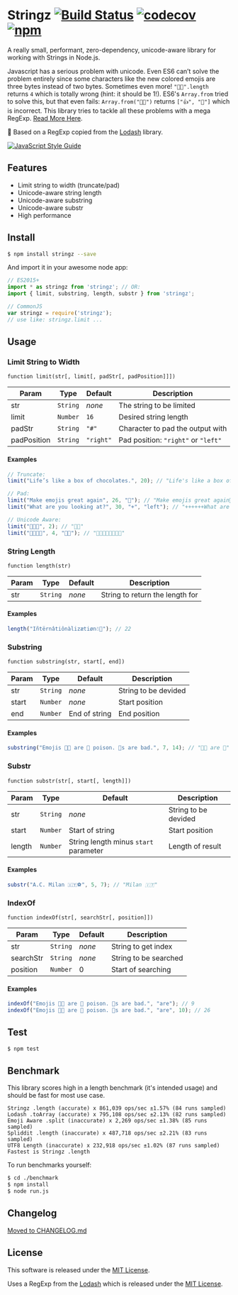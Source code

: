 # Stringz [![Build Status](https://travis-ci.org/sallar/stringz.svg?branch=master)](https://travis-ci.org/sallar/stringz) [![codecov](https://codecov.io/gh/sallar/stringz/branch/master/graph/badge.svg)](https://codecov.io/gh/sallar/stringz) [![npm](https://img.shields.io/npm/dm/stringz.svg)](https://www.npmjs.com/package/stringz)

A really small, performant, zero-dependency, unicode-aware library for working with Strings in Node.js.

Javascript has a serious problem with unicode. Even ES6 can’t solve the problem entirely since some characters like the
new colored emojis are three bytes instead of two bytes. Sometimes even more! `"👍🏽".length` returns `4` which is totally
wrong (hint: it should be 1!). ES6's `Array.from` tried to solve this, but that even fails: `Array.from("👍🏽")` returns
`["👍", "🏽"]` which is incorrect. This library tries to tackle all these problems with a mega RegExp.
[Read More Here](https://mathiasbynens.be/notes/javascript-unicode).

🎈 Based on a RegExp copied from the [Lodash](https://github.com/lodash/lodash) library.

[![JavaScript Style Guide](https://cdn.rawgit.com/feross/standard/master/badge.svg)](https://github.com/feross/standard)

## Features

- Limit string to width (truncate/pad)
- Unicode-aware string length
- Unicode-aware substring
- Unicode-aware substr
- High performance

## Install

```bash
$ npm install stringz --save
```

And import it in your awesome node app:

```javascript
// ES2015+
import * as stringz from 'stringz'; // OR:
import { limit, substring, length, substr } from 'stringz';

// CommonJS
var stringz = require('stringz');
// use like: stringz.limit ...
```

## Usage

### Limit String to Width

    function limit(str[, limit[, padStr[, padPosition]]])

| Param | Type | Default | Description |
|---|---|---|---|
| str | <code>String</code> | *none* | The string to be limited |
| limit | <code>Number</code> | <code>16</code> | Desired string length |
| padStr | <code>String</code> | <code>"#"</code> | Character to pad the output with | 
| padPosition | <code>String</code> | <code>"right"</code> | Pad position: <code>"right"</code> or <code>"left"</code>

#### Examples

```javascript
// Truncate:
limit("Life’s like a box of chocolates.", 20); // "Life's like a box of"

// Pad:
limit("Make emojis great again", 26, "💩"); // "Make emojis great again💩💩💩"
limit("What are you looking at?", 30, "+", "left"); // "++++++What are you looking at?"

// Unicode Aware:
limit("🤔🤔🤔", 2); // "🤔🤔"
limit("👍🏽👍🏽", 4, "👍🏽"); // "👍🏽👍🏽👍🏽👍🏽" 
```

### String Length

    function length(str)

| Param | Type | Default | Description |
|---|---|---|---|
| str | <code>String</code> | *none* | String to return the length for |

#### Examples

```javascript
length("Iñtërnâtiônàlizætiøn☃💩"); // 22
```

### Substring

    function substring(str, start[, end])

| Param | Type | Default | Description |
|---|---|---|---|
| str | <code>String</code> | *none* | String to be devided |
| start | <code>Number</code> | *none* | Start position |
| end | <code>Number</code> | End of string | End position |

#### Examples

```javascript
substring("Emojis 👍🏽 are 🍆 poison. 🌮s are bad.", 7, 14); // "👍🏽 are 🍆"
```

### Substr

    function substr(str[, start[, length]])

| Param | Type | Default | Description |
|---|---|---|---|
| str | <code>String</code> | *none* | String to be devided |
| start | <code>Number</code> | Start of string | Start position |
| length | <code>Number</code> | String length minus `start` parameter | Length of result |

#### Examples

```javascript
substr("A.C. Milan 🇮🇹⚽️", 5, 7); // "Milan 🇮🇹"
```

### IndexOf

    function indexOf(str[, searchStr[, position]])

| Param | Type | Default | Description |
|---|---|---|---|
| str | <code>String</code> | *none* | String to get index |
| searchStr | <code>String</code> | *none* | String to be searched |
| position | <code>Number</code> | 0 | Start of searching |

#### Examples

```javascript
indexOf("Emojis 👍🏽 are 🍆 poison. 🌮s are bad.", "are"); // 9
indexOf("Emojis 👍🏽 are 🍆 poison. 🌮s are bad.", "are", 10); // 26
```

## Test

```bash
$ npm test
```

## Benchmark

This library scores high in a length benchmark (it's intended usage) and should be fast for most use case.

```
Stringz .length (accurate) x 861,039 ops/sec ±1.57% (84 runs sampled)
Lodash .toArray (accurate) x 795,108 ops/sec ±2.13% (82 runs sampled)
Emoji Aware .split (inaccurate) x 2,269 ops/sec ±1.38% (85 runs sampled)
Spliddit .length (inaccurate) x 487,718 ops/sec ±2.21% (83 runs sampled)
UTF8 Length (inaccurate) x 232,918 ops/sec ±1.02% (87 runs sampled)
Fastest is Stringz .length
```

To run benchmarks yourself:

``` bash
$ cd ./benchmark
$ npm install
$ node run.js
```

## Changelog

[Moved to CHANGELOG.md](CHANGELOG.md)

## License

This software is released under the [MIT License](http://sallar.mit-license.org/).

Uses a RegExp from the [Lodash](https://github.com/lodash/lodash) which is released under the
[MIT License](https://raw.githubusercontent.com/lodash/lodash/4.14.1/LICENSE).
